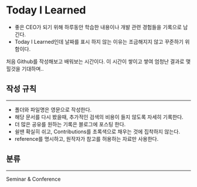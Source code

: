 # Today I Learned

- 좋은 CEO가 되기 위해 하루동안 학습한 내용이나 개발 관련 경험들을 기록으로 남긴다.
- Today I Learned인데 날짜를 표시 하지 않는 이유는 조금해지지 않고 꾸준하기 위함이다.

처음 Github를 작성해보고 배워보는 시간이다. 이 시간이 쌓이고 쌓여 엄청난 결과로 맺힐것을 기대하며..

## 작성 규칙
---
- 폴더와 파일명은 영문으로 작성한다.
- 해당 문서를 다시 봤을때, 추가적인 검색의 비용이 들지 않도록 자세히 기록한다.
- 더 많은 공유를 원하는 기록은 블로그에 포스팅 한다.
- 쉴땐 확실히 쉬고, Contributions를 초록색으로 채우는 것에 집착하지 않는다.
- reference를 명시하고, 원작자가 참고를 허용하는 자료만 사용한다.

## 분류
---
Seminar & Conference